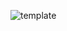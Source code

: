 ![template](https://raw.githubusercontent.com/ShriIraCatalog/assets-one/refs/heads/master/2025/04/19/202504191740.png)
